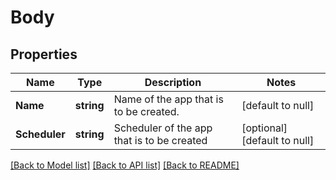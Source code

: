 # Body

## Properties
Name | Type | Description | Notes
------------ | ------------- | ------------- | -------------
**Name** | **string** | Name of the app that is to be created. | [default to null]
**Scheduler** | **string** | Scheduler of the app that is to be created | [optional] [default to null]

[[Back to Model list]](../README.md#documentation-for-models) [[Back to API list]](../README.md#documentation-for-api-endpoints) [[Back to README]](../README.md)


